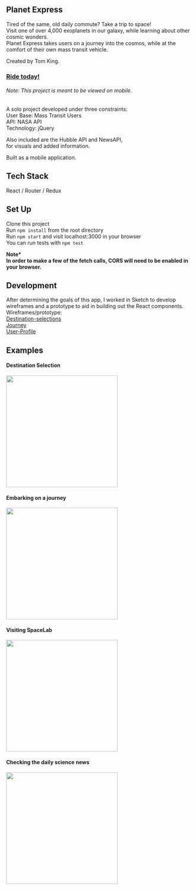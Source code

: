## Planet Express
Tired of the same, old daily commute? Take a trip to space!  
Visit one of over 4,000 exoplanets in our galaxy, while learning about other cosmic wonders.  
Planet Express takes users on a journey into the cosmos, while at the comfort of their own mass transit vehicle.

Created by Tom King.

### [Ride today!](http://planet-express.herokuapp.com/)    
###### Note: This project is meant to be viewed on mobile.

A solo project developed under three constraints:   
User Base:    Mass Transit Users  
API:          NASA API  
Technology:   jQuery  
  
Also included are the Hubble API and NewsAPI,   
for visuals and added information.

Built as a mobile application.  

## Tech Stack  
React / Router / Redux  

## Set Up
Clone this project  
Run `npm install` from the root directory  
Run `npm start` and visit localhost:3000 in your browser  
You can run tests with `npm test`

<strong>Note*  
In order to make a few of the fetch calls, CORS will need to be enabled in your browser.</strong>


## Development
After determining the goals of this app, I worked in Sketch to develop wireframes and a prototype to aid in building out the React components.    
Wireframes/prototype:   
[Destination-selections](https://raw.githubusercontent.com/tomkingkong/planet-express/master/public/images/screenshots/planet-express-wireframe-destinations.png)  
[Journey](https://raw.githubusercontent.com/tomkingkong/planet-express/master/public/images/screenshots/planet-express-wireframe-journey.png)   
[User-Profile](https://raw.githubusercontent.com/tomkingkong/planet-express/master/public/images/screenshots/planet-express-wireframe-userprofile.png)   

## Examples
#### Destination Selection

<img src="https://raw.githubusercontent.com/tomkingkong/planet-express/master/public/images/screenshots/planet-express_Planet_Selection.gif" width="300"/>

#### Embarking on a journey

<img src="https://raw.githubusercontent.com/tomkingkong/planet-express/master/public/images/screenshots/planet-express-Select_Dest_Take_Trip.gif" width="300"/>

#### Visiting SpaceLab

<img src="https://raw.githubusercontent.com/tomkingkong/planet-express/master/public/images/screenshots/planet-express_Visit_Spacelab.gif" width="300"/>

#### Checking the daily science news

<img src="https://raw.githubusercontent.com/tomkingkong/planet-express/master/public/images/screenshots/planet-express_Check_News.gif" width="300"/>

